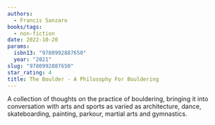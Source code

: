 ```yaml
---
authors:
  - Francis Sanzaro
books/tags:
  - non-fiction
date: 2022-10-20
params:
  isbn13: "9780992887650"
  year: "2021"
slug: "9780992887650"
star_rating: 4
title: The Boulder - A Philosophy For Bouldering
---
```


A collection of thoughts on the practice of bouldering, bringing it into conversation with arts and sports as varied as architecture, dance, skateboarding, painting, parkour, martial arts and gymnastics.

<!--more-->
